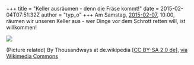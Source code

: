 +++
title = "Keller ausräumen - denn die Fräse kommt!"
date = 2015-02-04T07:51:32Z
author = "typ_o"
+++
Am Samstag, [2015-02-07](http://xkcd.com/1179/), 10:00, räumen wir
unseren Keller aus - wer Dinge vor dem Schrott retten will, ist
willkommen\!  
  
![](https://flipdot.org/blog/uploads/eschrott.jpg)  
  
(Picture related) By Thousandways at de.wikipedia \[[CC BY-SA 2.0
de](http://creativecommons.org/licenses/by-sa/2.0/de/deed.en)\], [via
Wikimedia
Commons](http://commons.wikimedia.org/wiki/File%3AEschrott-brd.jpg)
